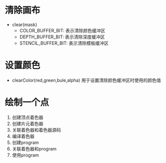 # 清除画布
- clear(mask)
  - COLOR_BUFFER_BIT: 表示清除颜色缓冲区
  - DEPTH_BUFFER_BIT: 表示清除深度缓冲区
  - STENCIL_BUFFER_BIT: 表示清除模板缓冲区
# 设置颜色
- clearColor(red,green,bule,alpha)  用于设置清除颜色缓冲区时使用的颜色值
# 绘制一个点
1. 创建顶点着色器
2. 创建片元着色器
3. 关联着色器和着色器源码
4. 编译着色器
5. 创建program
6. 关联着色器和program
7. 使用program